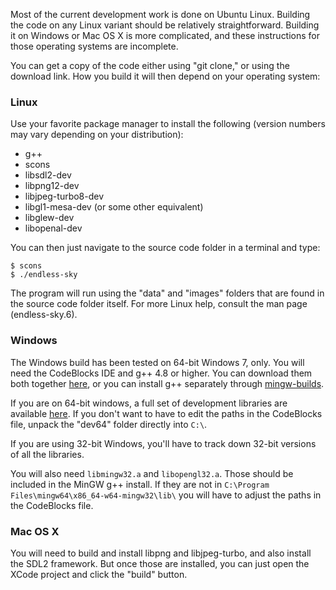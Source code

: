 Most of the current development work is done on Ubuntu Linux. Building the code on any Linux variant should be relatively straightforward. Building it on Windows or Mac OS X is more complicated, and these instructions for those operating systems are incomplete.

You can get a copy of the code either using "git clone," or using the download link. How you build it will then depend on your operating system:

### Linux ###

Use your favorite package manager to install the following (version numbers may vary depending on your distribution):
* g++
* scons
* libsdl2-dev
* libpng12-dev
* libjpeg-turbo8-dev
* libgl1-mesa-dev (or some other equivalent)
* libglew-dev
* libopenal-dev

You can then just navigate to the source code folder in a terminal and type:

```
$ scons
$ ./endless-sky
```

The program will run using the "data" and "images" folders that are found in the source code folder itself. For more Linux help, consult the man page (endless-sky.6).

### Windows ###

The Windows build has been tested on 64-bit Windows 7, only. You will need the CodeBlocks IDE and g++ 4.8 or higher. You can download them both together [here](http://sourceforge.net/projects/codeblocks/files/Binaries/13.12/Windows/codeblocks-13.12mingw-setup-TDM-GCC-481.exe), or you can install g++ separately through [mingw-builds](http://sourceforge.net/projects/mingwbuilds/).

If you are on 64-bit windows, a full set of development libraries are available [here](http://endless-sky.github.io/win64-dev.zip). If you don't want to have to edit the paths in the CodeBlocks file, unpack the "dev64" folder directly into `C:\`.

If you are using 32-bit Windows, you'll have to track down 32-bit versions of all the libraries.

You will also need `libmingw32.a` and `libopengl32.a`. Those should be included in the MinGW g++ install. If they are not in `C:\Program Files\mingw64\x86_64-w64-mingw32\lib\` you will have to adjust the paths in the CodeBlocks file.

### Mac OS X ###

You will need to build and install libpng and libjpeg-turbo, and also install the SDL2 framework. But once those are installed, you can just open the XCode project and click the "build" button.